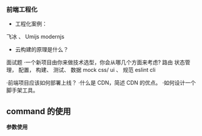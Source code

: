 ### 前端工程化

- 工程化案例：

飞冰 、 Umijs modernjs

- 云构建的原理是什么？

面试题
·一个新项目由你来做技术选型，你会从哪几个方面来考虑?
路由 状态管理， 配置， 构建、 测试、 数据 mock css/ ui 、 规范 eslint
cli

·前端项目应该如何部署上线？
·什么是 CDN，简述 CDN 的优点。
·如何设计一个脚手架工具。

## command 的使用

**参数使用**
